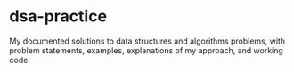 # dsa-practice
My documented solutions to data structures and algorithms problems, with problem statements, examples, explanations of my approach, and working code.
